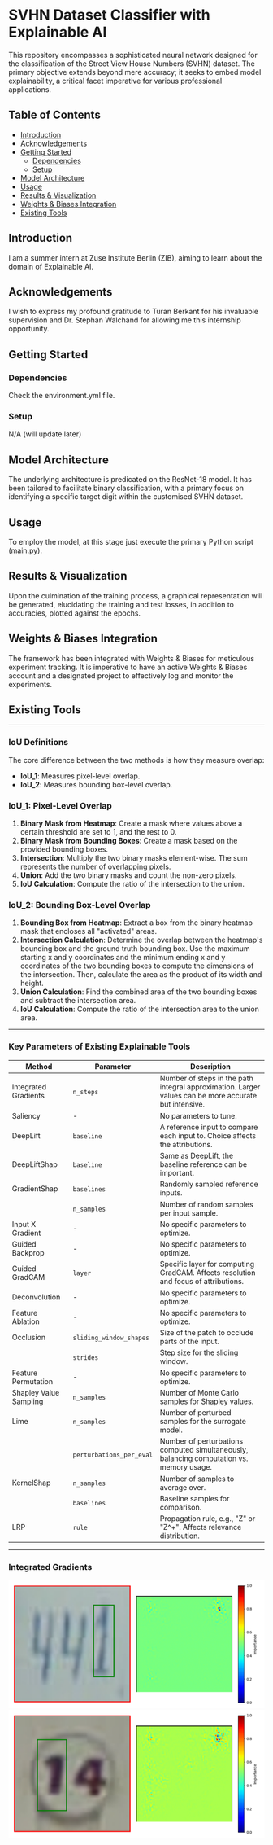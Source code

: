 # SVHN Dataset Classifier with Explainable AI

This repository encompasses a sophisticated neural network designed for the classification of the Street View House Numbers (SVHN) dataset. The primary objective extends beyond mere accuracy; it seeks to embed model explainability, a critical facet imperative for various professional applications.

## Table of Contents
- [Introduction](#introduction)
- [Acknowledgements](#acknowledgements)
- [Getting Started](#getting-started)
    - [Dependencies](#dependencies)
    - [Setup](#setup)
- [Model Architecture](#model-architecture)
- [Usage](#usage)
- [Results & Visualization](#results--visualization)
- [Weights & Biases Integration](#weights--biases-integration)
- [Existing Tools](#Existing-Tools)

## Introduction
I am a summer intern at Zuse Institute Berlin (ZIB), aiming to learn about the domain of Explainable AI.

## Acknowledgements
I wish to express my profound gratitude to Turan Berkant for his invaluable supervision and Dr. Stephan Walchand for allowing me this internship opportunity.

## Getting Started

### Dependencies
Check the environment.yml file. 
### Setup
N/A (will update later)

## Model Architecture
The underlying architecture is predicated on the ResNet-18 model. It has been tailored to facilitate binary classification, with a primary focus on identifying a specific target digit within the customised SVHN dataset.

## Usage
To employ the model, at this stage just execute the primary Python script (main.py).


## Results & Visualization
Upon the culmination of the training process, a graphical representation will be generated, elucidating the training and test losses, in addition to accuracies, plotted against the epochs. 

## Weights & Biases Integration
The framework has been integrated with Weights & Biases for meticulous experiment tracking. It is imperative to have an active Weights & Biases account and a designated project to effectively log and monitor the experiments.

## Existing Tools

---

### IoU Definitions

The core difference between the two methods is how they measure overlap: 
- **IoU_1**: Measures pixel-level overlap.
- **IoU_2**: Measures bounding box-level overlap.

### IoU_1: Pixel-Level Overlap

1. **Binary Mask from Heatmap**: Create a mask where values above a certain threshold are set to 1, and the rest to 0.
2. **Binary Mask from Bounding Boxes**: Create a mask based on the provided bounding boxes.
3. **Intersection**: Multiply the two binary masks element-wise. The sum represents the number of overlapping pixels.
4. **Union**: Add the two binary masks and count the non-zero pixels.
5. **IoU Calculation**: Compute the ratio of the intersection to the union.

### IoU_2: Bounding Box-Level Overlap

1. **Bounding Box from Heatmap**: Extract a box from the binary heatmap mask that encloses all "activated" areas.
2. **Intersection Calculation**: Determine the overlap between the heatmap's bounding box and the ground truth bounding box. Use the maximum starting x and y coordinates and the minimum ending x and y coordinates of the two bounding boxes to compute the dimensions of the intersection. Then, calculate the area as the product of its width and height.
3. **Union Calculation**: Find the combined area of the two bounding boxes and subtract the intersection area.
4. **IoU Calculation**: Compute the ratio of the intersection area to the union area.

---

### Key Parameters of Existing Explainable Tools

| Method                 | Parameter               | Description                                                                                           |
|------------------------|-------------------------|-------------------------------------------------------------------------------------------------------|
| Integrated Gradients   | `n_steps`               | Number of steps in the path integral approximation. Larger values can be more accurate but intensive. |
| Saliency               | -                       | No parameters to tune.                                                                                |
| DeepLift               | `baseline`              | A reference input to compare each input to. Choice affects the attributions.                          |
| DeepLiftShap           | `baseline`              | Same as DeepLift, the baseline reference can be important.                                            |
| GradientShap           | `baselines`             | Randomly sampled reference inputs.                                                                     |
|                        | `n_samples`             | Number of random samples per input sample.                                                             |
| Input X Gradient       | -                       | No specific parameters to optimize.                                                                    |
| Guided Backprop        | -                       | No specific parameters to optimize.                                                                    |
| Guided GradCAM         | `layer`                 | Specific layer for computing GradCAM. Affects resolution and focus of attributions.                    |
| Deconvolution          | -                       | No specific parameters to optimize.                                                                    |
| Feature Ablation       | -                       | No specific parameters to optimize.                                                                    |
| Occlusion              | `sliding_window_shapes` | Size of the patch to occlude parts of the input.                                                       |
|                        | `strides`               | Step size for the sliding window.                                                                      |
| Feature Permutation    | -                       | No specific parameters to optimize.                                                                    |
| Shapley Value Sampling | `n_samples`             | Number of Monte Carlo samples for Shapley values.                                                      |
| Lime                   | `n_samples`             | Number of perturbed samples for the surrogate model.                                                   |
|                        | `perturbations_per_eval`| Number of perturbations computed simultaneously, balancing computation vs. memory usage.               |
| KernelShap             | `n_samples`             | Number of samples to average over.                                                                     |
|                        | `baselines`             | Baseline samples for comparison.                                                                       |
| LRP                    | `rule`                  | Propagation rule, e.g., "Z" or "Z^+". Affects relevance distribution.                                 |

---

### Integrated Gradients
![Alt text describing the image](Picture5.png)
![Alt text describing the image](Picture6.png)





